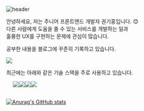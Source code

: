 ![header](https://capsule-render.vercel.app/api?type=rounded&color=22c58b&height=300&section=header&text=Hello&fontSize=90&fontColor=ffffff)


안녕하세요, 저는 주니어 프론트엔드 개발자 권기홍입니다. 😊  
다른 사람에게 도움을 줄 수 있는 서비스를 개발하는 일과  
훌륭한 UX를 구현하는 문제에 관심이 많습니다.  

공부한 내용을 블로그에 꾸준히 기록하고 있습니다.

<a href="https://gitul0515.github.io" target="_blank"><img src="https://img.shields.io/badge/Blog-000000?style=flat-square&logo=Github&logoColor=white"/></a>


최근에는 아래와 같은 기술 스택을 주로 사용하고 있습니다.

<div style="width: 100px; display: flex; justify-content: center">
  <img src="https://img.shields.io/badge/JAVASCRIPT-F7DF1E?style=flat-square&logo=javascript&logoColor=white"/>
  <img src="https://img.shields.io/badge/TYPESCRIPT-3178C6?style=flat-square&logo=typescript&logoColor=white"/>
  <img src="https://img.shields.io/badge/REACT-61DAFB?style=flat-square&logo=react&logoColor=white"/>
  <img src="https://img.shields.io/badge/Next.js-000000?style=flat-square&logo=next.js&logoColor=white"/>
</div>

<br>

[![Anurag's GitHub stats](https://github-readme-stats.vercel.app/api?username=gitul0515)](https://github.com/anuraghazra/github-readme-stats)




<!--
**gitul0515/gitul0515** is a ✨ _special_ ✨ repository because its `README.md` (this file) appears on your GitHub profile.

Here are some ideas to get you started:

- 🔭 I’m currently working on ...
- 🌱 I’m currently learning ...
- 👯 I’m looking to collaborate on ...
- 🤔 I’m looking for help with ...
- 💬 Ask me about ...
- 📫 How to reach me: ...
- 😄 Pronouns: ...
- ⚡ Fun fact: ...
-->
